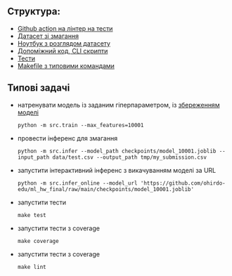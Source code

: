 

## Структура:
- [Github action на лінтер на тести](.github/workflows/testing.yaml)
- [Датасет зі змагання](data)
- [Ноутбук з розглядом датасету](EDA/hw4.ipynb)
- [Допоміжний код, CLI скрипти](src)
- [Тести](tests)
- [Makefile з типовими командами](Makefile)

## Типові задачі

- натренувати модель із заданим гіперпараметром, із [збереженням моделі](checkpoints)

  `python -m src.train --max_features=10001`

- провести інференс для змагання

  `python -m src.infer --model_path checkpoints/model_10001.joblib --input_path data/test.csv --output_path tmp/my_submission.csv`

- запустити інтерактивний інференс з викачуванням моделі за URL

  `python -m src.infer_online --model_url 'https://github.com/ohirdo-edu/ml_hw_final/raw/main/checkpoints/model_10001.joblib'`

- запустити тести

  `make test`

- запустити тести з coverage

  `make coverage`

- запустити тести з coverage

  `make lint`
